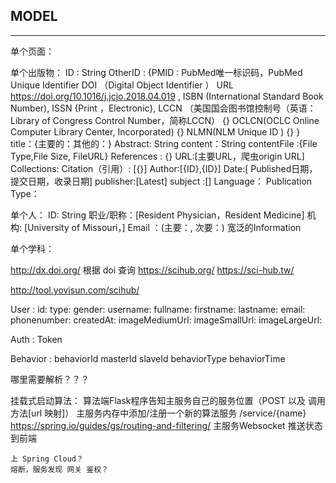 ## MODEL
---
单个页面：


单个出版物：
    ID : String
    OtherID : {PMID : PubMed唯一标识码，PubMed Unique Identifier
               DOI （Digital Object Identifier ） URL https://doi.org/10.1016/j.jcjo.2018.04.019 ,
               ISBN (International Standard Book Number),
               ISSN {Print ，Electronic},
               LCCN （美国国会图书馆控制号（英语：Library of Congress Control Number，简称LCCN） {}
               OCLCN(OCLC Online Computer Library Center, Incorporated) {}
               NLMN(NLM Unique ID ) {}
               }
    title：{主要的：其他的：}
    Abstract: String
    content：String
    contentFile :{File Type,File Size, FileURL}
    References : {}
    URL:[主要URL，爬虫origin URL]
    Collections:
    Citation（引用）: [{}]
    Author:[{ID},{ID}]
    Date:[ Published日期，提交日期，收录日期]
    publisher:[Latest]
    subject :[]
    Language：
    Publication Type：

    

单个人：
    ID: String
    职业/职称：[Resident Physician，Resident Medicine]
    机构: [University of Missouri，]
    Email ：(主要：, 次要：)
    宽泛的Information

单个学科：
    


http://dx.doi.org/ 根据 doi 查询
https://scihub.org/
https://sci-hub.tw/

http://tool.yovisun.com/scihub/

User :
    id:
    type:
    gender:
    username:
    fullname:
    firstname:
    lastname:
    email:
    phonenumber:
    createdAt:
    imageMediumUrl:
    imageSmallUrl:
    imageLargeUrl:

Auth :
    Token

Behavior :
    behaviorId
    masterId 
    slaveId
    behaviorType 
    behaviorTime

哪里需要解析？？？

挂载式启动算法：
    算法端Flask程序告知主服务自己的服务位置（POST 以及 调用方法[url 映射]）
    主服务内存中添加/注册一个新的算法服务 /service/{name}
    https://spring.io/guides/gs/routing-and-filtering/
    主服务Websocket 推送状态到前端

    上 Spring Cloud？
    熔断，服务发现 网关 鉴权？

